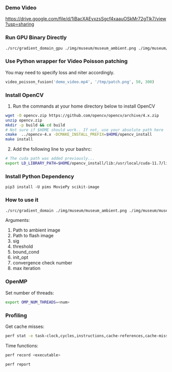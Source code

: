 ### Demo Video
https://drive.google.com/file/d/1iBacXAEyxzsSgcf4xaauOSkMr72gTlk7/view?usp=sharing


### Run GPU Binary Directly
```bash
./src/gradient_domain_gpu ./img/museum/museum_ambient.png ./img/museum/museum_flash.png 10 0.5 2 2 0.005 1000
```

### Use Python wrapper for Video Poisson patching
You may need to specify loss and niter accordingly.
```python
video_poisson_fusion('demo_video.mp4', '/tmp/patch.png', 50, 300)
```

### Install OpenCV
1. Run the commands at your home directory below to install OpenCV

```bash
wget -O opencv.zip https://github.com/opencv/opencv/archive/4.x.zip
unzip opencv.zip
mkdir -p build && cd build
# Not sure if $HOME should work.. If not, use your absolute path here
cmake  ../opencv-4.x -DCMAKE_INSTALL_PREFIX=$HOME/opencv_install
make install
```
2. Add the following line to your bashrc:

```bash
# The cuda path was added previously...
export LD_LIBRARY_PATH=$HOME/opencv_install/lib:/usr/local/cuda-11.7/lib64/:${LD_LIBRARY_PATH}
```

### Install Python Dependency
`pip3 install -U pims MoviePy scikit-image`

### How to use it

```bash
./src/gradient_domain ./img/museum/museum_ambient.png ./img/museum/museum_flash.png 10 0.5 2 2 0.005 1000
```

Arguments:
1. Path to ambient image
2. Path to flash image
3. sig
4. threshold
5. bound_cond
6. init_opt
7. convergence check number
8. max iteration

### OpenMP
Set number of threads:
```bash
export OMP_NUM_THREADS=<num>
```

### Profiling
Get cache misses:
```bash
perf stat -e task-clock,cycles,instructions,cache-references,cache-misses ./src/gradient_domain ./img/museum/museum_ambient.png ./img/museum/museum_flash.png 10 0.5 2 2 0.005 1000
```

Time functions:
```bash
perf record <executable>

perf report
```
